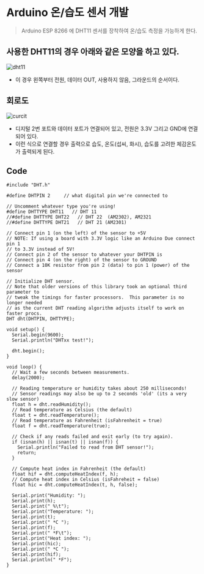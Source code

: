 
# Arduino 온/습도 센서 개발


> Arduino ESP 8266 에 DHT11 센서를 장착하여 온/습도 측정을 가능하게 한다.

## 사용한 DHT11의 경우 아래와 같은 모양을 하고 있다.

![dht11](https://user-images.githubusercontent.com/22091610/32996536-2d4bad9c-cdc7-11e7-8a5a-83501800f816.png)

* 이 경우 왼쪽부터 전원, 데이터 OUT, 사용하지 않음, 그라운드의 순서이다.




## 회로도

![curcit](https://user-images.githubusercontent.com/22091610/32996882-12c5372c-cdcc-11e7-9dd7-b3ddbf273ba1.png)

* 디지털 2번 포트와 데이터 포트가 연결되어 있고, 전원은 3.3V 그리고 GND에 연결되어 있다.
* 이런 식으로 연결할 경우 출력으로 습도, 온도(섭씨, 화시), 습도를 고려한 체감온도가 출력되게 된다.

## Code

```
#include "DHT.h"

#define DHTPIN 2     // what digital pin we're connected to

// Uncomment whatever type you're using!
#define DHTTYPE DHT11   // DHT 11
//#define DHTTYPE DHT22   // DHT 22  (AM2302), AM2321
//#define DHTTYPE DHT21   // DHT 21 (AM2301)

// Connect pin 1 (on the left) of the sensor to +5V
// NOTE: If using a board with 3.3V logic like an Arduino Due connect pin 1
// to 3.3V instead of 5V!
// Connect pin 2 of the sensor to whatever your DHTPIN is
// Connect pin 4 (on the right) of the sensor to GROUND
// Connect a 10K resistor from pin 2 (data) to pin 1 (power) of the sensor

// Initialize DHT sensor.
// Note that older versions of this library took an optional third parameter to
// tweak the timings for faster processors.  This parameter is no longer needed
// as the current DHT reading algorithm adjusts itself to work on faster procs.
DHT dht(DHTPIN, DHTTYPE);

void setup() {
  Serial.begin(9600);
  Serial.println("DHTxx test!");

  dht.begin();
}

void loop() {
  // Wait a few seconds between measurements.
  delay(2000);

  // Reading temperature or humidity takes about 250 milliseconds!
  // Sensor readings may also be up to 2 seconds 'old' (its a very slow sensor)
  float h = dht.readHumidity();
  // Read temperature as Celsius (the default)
  float t = dht.readTemperature();
  // Read temperature as Fahrenheit (isFahrenheit = true)
  float f = dht.readTemperature(true);

  // Check if any reads failed and exit early (to try again).
  if (isnan(h) || isnan(t) || isnan(f)) {
    Serial.println("Failed to read from DHT sensor!");
    return;
  }

  // Compute heat index in Fahrenheit (the default)
  float hif = dht.computeHeatIndex(f, h);
  // Compute heat index in Celsius (isFahreheit = false)
  float hic = dht.computeHeatIndex(t, h, false);

  Serial.print("Humidity: ");
  Serial.print(h);
  Serial.print(" %\t");
  Serial.print("Temperature: ");
  Serial.print(t);
  Serial.print(" *C ");
  Serial.print(f);
  Serial.print(" *F\t");
  Serial.print("Heat index: ");
  Serial.print(hic);
  Serial.print(" *C ");
  Serial.print(hif);
  Serial.println(" *F");
}
```
